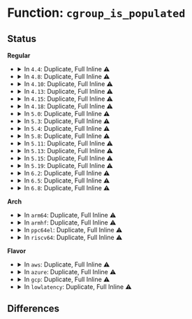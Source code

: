 # Function: <code>cgroup_is_populated</code>

## Status
<b>Regular</b>
<ul>
<li>
<details>
<summary>In <code>4.4</code>: Duplicate, Full Inline ⚠️</summary>

**Collision:** Static Duplication

**Inline:** Full

**Transformation:** False

**Instances:**

```
In kernel/cgroup.c (0)
Location: include/linux/cgroup.h:480
Inline: True
```
```
In kernel/cpuset.c (0)
Location: include/linux/cgroup.h:480
Inline: True
```
```
In mm/memcontrol.c (0)
Location: include/linux/cgroup.h:480
Inline: True
```
</details>
</li>
<li>
<details>
<summary>In <code>4.8</code>: Duplicate, Full Inline ⚠️</summary>

**Collision:** Static Duplication

**Inline:** Full

**Transformation:** False

**Instances:**

```
In kernel/cgroup.c (ffffffff81119c9a)
Location: include/linux/cgroup.h:501
Inline: True
Inline callers:
  - kernel/cgroup.c:cgroup_events_show
```
```
In kernel/cpuset.c (ffffffff81123861)
Location: include/linux/cgroup.h:501
Inline: True
```
</details>
</li>
<li>
<details>
<summary>In <code>4.10</code>: Duplicate, Full Inline ⚠️</summary>

**Collision:** Static Duplication

**Inline:** Full

**Transformation:** False

**Instances:**

```
In kernel/cgroup.c (ffffffff81121777)
Location: include/linux/cgroup.h:518
Inline: True
Inline callers:
  - kernel/cgroup.c:cgroup_events_show
```
```
In kernel/cpuset.c (ffffffff8112bf47)
Location: include/linux/cgroup.h:518
Inline: True
```
</details>
</li>
<li>
<details>
<summary>In <code>4.13</code>: Duplicate, Full Inline ⚠️</summary>

**Collision:** Static Duplication

**Inline:** Full

**Transformation:** False

**Instances:**

```
In kernel/cgroup/cgroup.c (ffffffff81121d97)
Location: include/linux/cgroup.h:538
Inline: True
Inline callers:
  - kernel/cgroup/cgroup.c:cgroup_events_show
```
```
In kernel/cgroup/cgroup-v1.c (0)
Location: include/linux/cgroup.h:538
Inline: True
```
```
In kernel/cgroup/cpuset.c (ffffffff8112d3e1)
Location: include/linux/cgroup.h:538
Inline: True
```
</details>
</li>
<li>
<details>
<summary>In <code>4.15</code>: Duplicate, Full Inline ⚠️</summary>

**Collision:** Static Duplication

**Inline:** Full

**Transformation:** False

**Instances:**

```
In kernel/cgroup/cgroup.c (ffffffff81133e42)
Location: include/linux/cgroup.h:574
Inline: True
Inline callers:
  - kernel/cgroup/cgroup.c:cgroup_destroy_locked
  - kernel/cgroup/cgroup.c:cgroup_events_show
  - kernel/cgroup/cgroup.c:cgroup_type_write
  - kernel/cgroup/cgroup.c:cgroup_update_populated
  - kernel/cgroup/cgroup.c:cgroup_update_populated
```
```
In kernel/cgroup/cgroup-v1.c (ffffffff81137420)
Location: include/linux/cgroup.h:574
Inline: True
Inline callers:
  - kernel/cgroup/cgroup-v1.c:cgroup1_check_for_release
```
```
In kernel/cgroup/cpuset.c (ffffffff8113a2c5)
Location: include/linux/cgroup.h:574
Inline: True
```
</details>
</li>
<li>
<details>
<summary>In <code>4.18</code>: Duplicate, Full Inline ⚠️</summary>

**Collision:** Static Duplication

**Inline:** Full

**Transformation:** False

**Instances:**

```
In kernel/cgroup/cgroup.c (ffffffff81142550)
Location: include/linux/cgroup.h:574
Inline: True
Inline callers:
  - kernel/cgroup/cgroup.c:cgroup_destroy_locked
  - kernel/cgroup/cgroup.c:cgroup_events_show
  - kernel/cgroup/cgroup.c:cgroup_type_write
  - kernel/cgroup/cgroup.c:cgroup_update_populated
  - kernel/cgroup/cgroup.c:cgroup_update_populated
```
```
In kernel/cgroup/cgroup-v1.c (ffffffff81145cd0)
Location: include/linux/cgroup.h:574
Inline: True
Inline callers:
  - kernel/cgroup/cgroup-v1.c:cgroup1_check_for_release
```
```
In kernel/cgroup/cpuset.c (ffffffff81149127)
Location: include/linux/cgroup.h:574
Inline: True
```
</details>
</li>
<li>
<details>
<summary>In <code>5.0</code>: Duplicate, Full Inline ⚠️</summary>

**Collision:** Static Duplication

**Inline:** Full

**Transformation:** False

**Instances:**

```
In kernel/cgroup/cgroup.c (ffffffff8114dfd0)
Location: include/linux/cgroup.h:597
Inline: True
Inline callers:
  - kernel/cgroup/cgroup.c:cgroup_destroy_locked
  - kernel/cgroup/cgroup.c:cgroup_events_show
  - kernel/cgroup/cgroup.c:cgroup_type_write
  - kernel/cgroup/cgroup.c:cgroup_update_populated
  - kernel/cgroup/cgroup.c:cgroup_update_populated
```
```
In kernel/cgroup/cgroup-v1.c (ffffffff81151890)
Location: include/linux/cgroup.h:597
Inline: True
Inline callers:
  - kernel/cgroup/cgroup-v1.c:cgroup1_check_for_release
```
```
In kernel/cgroup/cpuset.c (ffffffff81154e07)
Location: include/linux/cgroup.h:597
Inline: True
```
</details>
</li>
<li>
<details>
<summary>In <code>5.3</code>: Duplicate, Full Inline ⚠️</summary>

**Collision:** Static Duplication

**Inline:** Full

**Transformation:** False

**Instances:**

```
In kernel/cgroup/cgroup.c (ffffffff81159d70)
Location: include/linux/cgroup.h:610
Inline: True
Inline callers:
  - kernel/cgroup/cgroup.c:cgroup_destroy_locked
  - kernel/cgroup/cgroup.c:cgroup_events_show
  - kernel/cgroup/cgroup.c:cgroup_type_write
  - kernel/cgroup/cgroup.c:cgroup_update_populated
  - kernel/cgroup/cgroup.c:cgroup_update_populated
  - kernel/cgroup/cgroup.c:cgroup_update_populated
```
```
In kernel/cgroup/cgroup-v1.c (ffffffff8115d250)
Location: include/linux/cgroup.h:610
Inline: True
Inline callers:
  - kernel/cgroup/cgroup-v1.c:cgroup1_check_for_release
```
```
In kernel/cgroup/cpuset.c (ffffffff81161715)
Location: include/linux/cgroup.h:610
Inline: True
Inline callers:
  - kernel/cgroup/cpuset.c:validate_change
```
</details>
</li>
<li>
<details>
<summary>In <code>5.4</code>: Duplicate, Full Inline ⚠️</summary>

**Collision:** Static Duplication

**Inline:** Full

**Transformation:** False

**Instances:**

```
In kernel/cgroup/cgroup.c (ffffffff81165a00)
Location: include/linux/cgroup.h:612
Inline: True
Inline callers:
  - kernel/cgroup/cgroup.c:cgroup_destroy_locked
  - kernel/cgroup/cgroup.c:cgroup_events_show
  - kernel/cgroup/cgroup.c:cgroup_type_write
  - kernel/cgroup/cgroup.c:cgroup_update_populated
  - kernel/cgroup/cgroup.c:cgroup_update_populated
  - kernel/cgroup/cgroup.c:cgroup_update_populated
```
```
In kernel/cgroup/cgroup-v1.c (ffffffff81168e50)
Location: include/linux/cgroup.h:612
Inline: True
Inline callers:
  - kernel/cgroup/cgroup-v1.c:cgroup1_check_for_release
```
```
In kernel/cgroup/cpuset.c (ffffffff8116d3f5)
Location: include/linux/cgroup.h:612
Inline: True
Inline callers:
  - kernel/cgroup/cpuset.c:validate_change
```
</details>
</li>
<li>
<details>
<summary>In <code>5.8</code>: Duplicate, Full Inline ⚠️</summary>

**Collision:** Static Duplication

**Inline:** Full

**Transformation:** False

**Instances:**

```
In kernel/cgroup/cgroup.c (ffffffff81176b40)
Location: include/linux/cgroup.h:618
Inline: True
Inline callers:
  - kernel/cgroup/cgroup.c:cgroup_destroy_locked
  - kernel/cgroup/cgroup.c:cgroup_events_show
  - kernel/cgroup/cgroup.c:cgroup_enable_threaded
  - kernel/cgroup/cgroup.c:cgroup_update_populated
  - kernel/cgroup/cgroup.c:cgroup_update_populated
  - kernel/cgroup/cgroup.c:cgroup_update_populated
```
```
In kernel/cgroup/cgroup-v1.c (ffffffff8117ac00)
Location: include/linux/cgroup.h:618
Inline: True
Inline callers:
  - kernel/cgroup/cgroup-v1.c:cgroup1_check_for_release
```
```
In kernel/cgroup/cpuset.c (ffffffff811802d3)
Location: include/linux/cgroup.h:618
Inline: True
Inline callers:
  - kernel/cgroup/cpuset.c:validate_change
```
</details>
</li>
<li>
<details>
<summary>In <code>5.11</code>: Duplicate, Full Inline ⚠️</summary>

**Collision:** Static Duplication

**Inline:** Full

**Transformation:** False

**Instances:**

```
In kernel/cgroup/cgroup.c (ffffffff81173840)
Location: include/linux/cgroup.h:618
Inline: True
Inline callers:
  - kernel/cgroup/cgroup.c:cgroup_destroy_locked
  - kernel/cgroup/cgroup.c:cgroup_events_show
  - kernel/cgroup/cgroup.c:cgroup_enable_threaded
  - kernel/cgroup/cgroup.c:cgroup_update_populated
  - kernel/cgroup/cgroup.c:cgroup_update_populated
  - kernel/cgroup/cgroup.c:cgroup_update_populated
```
```
In kernel/cgroup/cgroup-v1.c (ffffffff81177a00)
Location: include/linux/cgroup.h:618
Inline: True
Inline callers:
  - kernel/cgroup/cgroup-v1.c:cgroup1_check_for_release
```
```
In kernel/cgroup/cpuset.c (ffffffff8117ca04)
Location: include/linux/cgroup.h:618
Inline: True
Inline callers:
  - kernel/cgroup/cpuset.c:validate_change
```
</details>
</li>
<li>
<details>
<summary>In <code>5.13</code>: Duplicate, Full Inline ⚠️</summary>

**Collision:** Static Duplication

**Inline:** Full

**Transformation:** False

**Instances:**

```
In kernel/cgroup/cgroup.c (ffffffff81174410)
Location: include/linux/cgroup.h:618
Inline: True
Inline callers:
  - kernel/cgroup/cgroup.c:cgroup_destroy_locked
  - kernel/cgroup/cgroup.c:cgroup_events_show
  - kernel/cgroup/cgroup.c:cgroup_type_write
  - kernel/cgroup/cgroup.c:cgroup_update_populated
  - kernel/cgroup/cgroup.c:cgroup_update_populated
  - kernel/cgroup/cgroup.c:cgroup_update_populated
```
```
In kernel/cgroup/cgroup-v1.c (ffffffff81178560)
Location: include/linux/cgroup.h:618
Inline: True
Inline callers:
  - kernel/cgroup/cgroup-v1.c:cgroup1_check_for_release
```
```
In kernel/cgroup/cpuset.c (ffffffff8117c6d4)
Location: include/linux/cgroup.h:618
Inline: True
Inline callers:
  - kernel/cgroup/cpuset.c:validate_change
```
</details>
</li>
<li>
<details>
<summary>In <code>5.15</code>: Duplicate, Full Inline ⚠️</summary>

**Collision:** Static Duplication

**Inline:** Full

**Transformation:** False

**Instances:**

```
In kernel/cgroup/cgroup.c (ffffffff8119b4a0)
Location: include/linux/cgroup.h:618
Inline: True
Inline callers:
  - kernel/cgroup/cgroup.c:cgroup_destroy_locked
  - kernel/cgroup/cgroup.c:cgroup_events_show
  - kernel/cgroup/cgroup.c:cgroup_type_write
  - kernel/cgroup/cgroup.c:cgroup_update_populated
  - kernel/cgroup/cgroup.c:cgroup_update_populated
  - kernel/cgroup/cgroup.c:cgroup_update_populated
```
```
In kernel/cgroup/cgroup-v1.c (ffffffff8119fec0)
Location: include/linux/cgroup.h:618
Inline: True
Inline callers:
  - kernel/cgroup/cgroup-v1.c:cgroup1_check_for_release
```
```
In kernel/cgroup/cpuset.c (ffffffff811a4264)
Location: include/linux/cgroup.h:618
Inline: True
Inline callers:
  - kernel/cgroup/cpuset.c:validate_change
```
</details>
</li>
<li>
<details>
<summary>In <code>5.19</code>: Duplicate, Full Inline ⚠️</summary>

**Collision:** Static Duplication

**Inline:** Full

**Transformation:** False

**Instances:**

```
In kernel/cgroup/cgroup.c (ffffffff811cb6b0)
Location: include/linux/cgroup.h:619
Inline: True
Inline callers:
  - kernel/cgroup/cgroup.c:cgroup_destroy_locked
  - kernel/cgroup/cgroup.c:cgroup_events_show
  - kernel/cgroup/cgroup.c:cgroup_type_write
  - kernel/cgroup/cgroup.c:cgroup_update_populated
  - kernel/cgroup/cgroup.c:cgroup_update_populated
  - kernel/cgroup/cgroup.c:cgroup_update_populated
```
```
In kernel/cgroup/cgroup-v1.c (ffffffff811d0580)
Location: include/linux/cgroup.h:619
Inline: True
Inline callers:
  - kernel/cgroup/cgroup-v1.c:cgroup1_check_for_release
```
```
In kernel/cgroup/cpuset.c (ffffffff811d6018)
Location: include/linux/cgroup.h:619
Inline: True
Inline callers:
  - kernel/cgroup/cpuset.c:validate_change
```
</details>
</li>
<li>
<details>
<summary>In <code>6.2</code>: Duplicate, Full Inline ⚠️</summary>

**Collision:** Static Duplication

**Inline:** Full

**Transformation:** False

**Instances:**

```
In kernel/cgroup/cgroup.c (ffffffff8120eb30)
Location: include/linux/cgroup.h:559
Inline: True
Inline callers:
  - kernel/cgroup/cgroup.c:cgroup_destroy_locked
  - kernel/cgroup/cgroup.c:cgroup_events_show
  - kernel/cgroup/cgroup.c:cgroup_type_write
  - kernel/cgroup/cgroup.c:cgroup_update_populated
  - kernel/cgroup/cgroup.c:cgroup_update_populated
  - kernel/cgroup/cgroup.c:cgroup_update_populated
```
```
In kernel/cgroup/cgroup-v1.c (ffffffff81214030)
Location: include/linux/cgroup.h:559
Inline: True
Inline callers:
  - kernel/cgroup/cgroup-v1.c:cgroup1_check_for_release
```
```
In kernel/cgroup/cpuset.c (ffffffff8121d9ad)
Location: include/linux/cgroup.h:559
Inline: True
Inline callers:
  - kernel/cgroup/cpuset.c:cpuset_hotplug_update_tasks
  - kernel/cgroup/cpuset.c:cpuset_hotplug_update_tasks
  - kernel/cgroup/cpuset.c:cpuset_hotplug_update_tasks
  - kernel/cgroup/cpuset.c:cpuset_hotplug_update_tasks
  - kernel/cgroup/cpuset.c:update_cpumask
  - kernel/cgroup/cpuset.c:update_cpumask
  - kernel/cgroup/cpuset.c:update_parent_subparts_cpumask
  - kernel/cgroup/cpuset.c:update_parent_subparts_cpumask
  - kernel/cgroup/cpuset.c:update_parent_subparts_cpumask
  - kernel/cgroup/cpuset.c:update_parent_subparts_cpumask
  - kernel/cgroup/cpuset.c:update_parent_subparts_cpumask
  - kernel/cgroup/cpuset.c:update_parent_subparts_cpumask
  - kernel/cgroup/cpuset.c:validate_change
```
</details>
</li>
<li>
<details>
<summary>In <code>6.5</code>: Duplicate, Full Inline ⚠️</summary>

**Collision:** Static Duplication

**Inline:** Full

**Transformation:** False

**Instances:**

```
In kernel/cgroup/cgroup.c (ffffffff81224540)
Location: include/linux/cgroup.h:558
Inline: True
Inline callers:
  - kernel/cgroup/cgroup.c:cgroup_destroy_locked
  - kernel/cgroup/cgroup.c:cgroup_events_show
  - kernel/cgroup/cgroup.c:cgroup_type_write
  - kernel/cgroup/cgroup.c:cgroup_update_populated
  - kernel/cgroup/cgroup.c:cgroup_update_populated
  - kernel/cgroup/cgroup.c:cgroup_update_populated
```
```
In kernel/cgroup/cgroup-v1.c (ffffffff81229960)
Location: include/linux/cgroup.h:558
Inline: True
Inline callers:
  - kernel/cgroup/cgroup-v1.c:cgroup1_check_for_release
```
```
In kernel/cgroup/cpuset.c (ffffffff81233b31)
Location: include/linux/cgroup.h:558
Inline: True
Inline callers:
  - kernel/cgroup/cpuset.c:cpuset_hotplug_update_tasks
  - kernel/cgroup/cpuset.c:cpuset_hotplug_update_tasks
  - kernel/cgroup/cpuset.c:cpuset_hotplug_update_tasks
  - kernel/cgroup/cpuset.c:cpuset_hotplug_update_tasks
  - kernel/cgroup/cpuset.c:update_cpumask
  - kernel/cgroup/cpuset.c:update_cpumask
  - kernel/cgroup/cpuset.c:update_parent_subparts_cpumask
  - kernel/cgroup/cpuset.c:update_parent_subparts_cpumask
  - kernel/cgroup/cpuset.c:update_parent_subparts_cpumask
  - kernel/cgroup/cpuset.c:update_parent_subparts_cpumask
  - kernel/cgroup/cpuset.c:update_parent_subparts_cpumask
  - kernel/cgroup/cpuset.c:update_parent_subparts_cpumask
  - kernel/cgroup/cpuset.c:validate_change
```
</details>
</li>
<li>
<details>
<summary>In <code>6.8</code>: Duplicate, Full Inline ⚠️</summary>

**Collision:** Static Duplication

**Inline:** Full

**Transformation:** False

**Instances:**

```
In kernel/cgroup/cgroup.c (ffffffff8123c230)
Location: include/linux/cgroup.h:556
Inline: True
Inline callers:
  - kernel/cgroup/cgroup.c:cgroup_destroy_locked
  - kernel/cgroup/cgroup.c:cgroup_events_show
  - kernel/cgroup/cgroup.c:cgroup_type_write
  - kernel/cgroup/cgroup.c:cgroup_update_populated
  - kernel/cgroup/cgroup.c:cgroup_update_populated
  - kernel/cgroup/cgroup.c:cgroup_update_populated
```
```
In kernel/cgroup/cgroup-v1.c (ffffffff812417b0)
Location: include/linux/cgroup.h:556
Inline: True
Inline callers:
  - kernel/cgroup/cgroup-v1.c:cgroup1_check_for_release
```
```
In kernel/cgroup/cpuset.c (ffffffff81246e04)
Location: include/linux/cgroup.h:556
Inline: True
Inline callers:
  - kernel/cgroup/cpuset.c:compute_partition_effective_cpumask
  - kernel/cgroup/cpuset.c:compute_partition_effective_cpumask
  - kernel/cgroup/cpuset.c:tasks_nocpu_error
  - kernel/cgroup/cpuset.c:tasks_nocpu_error
  - kernel/cgroup/cpuset.c:tasks_nocpu_error
  - kernel/cgroup/cpuset.c:tasks_nocpu_error
  - kernel/cgroup/cpuset.c:validate_change
```
</details>
</li>
</ul>
<b>Arch</b>
<ul>
<li>
<details>
<summary>In <code>arm64</code>: Duplicate, Full Inline ⚠️</summary>

**Collision:** Static Duplication

**Inline:** Full

**Transformation:** False

**Instances:**

```
In kernel/cgroup/cgroup.c (ffff8000101d74a8)
Location: include/linux/cgroup.h:612
Inline: True
Inline callers:
  - kernel/cgroup/cgroup.c:cgroup_destroy_locked
  - kernel/cgroup/cgroup.c:cgroup_events_show
  - kernel/cgroup/cgroup.c:cgroup_type_write
  - kernel/cgroup/cgroup.c:cgroup_update_populated
  - kernel/cgroup/cgroup.c:cgroup_update_populated
  - kernel/cgroup/cgroup.c:cgroup_update_populated
```
```
In kernel/cgroup/cgroup-v1.c (ffff8000101dbf60)
Location: include/linux/cgroup.h:612
Inline: True
Inline callers:
  - kernel/cgroup/cgroup-v1.c:cgroup1_check_for_release
```
```
In kernel/cgroup/cpuset.c (ffff8000101e0744)
Location: include/linux/cgroup.h:612
Inline: True
Inline callers:
  - kernel/cgroup/cpuset.c:validate_change
```
</details>
</li>
<li>
<details>
<summary>In <code>armhf</code>: Duplicate, Full Inline ⚠️</summary>

**Collision:** Static Duplication

**Inline:** Full

**Transformation:** False

**Instances:**

```
In kernel/cgroup/cgroup.c (c041a21c)
Location: include/linux/cgroup.h:612
Inline: True
Inline callers:
  - kernel/cgroup/cgroup.c:cgroup_destroy_locked
  - kernel/cgroup/cgroup.c:cgroup_events_show
  - kernel/cgroup/cgroup.c:cgroup_type_write
  - kernel/cgroup/cgroup.c:cgroup_update_populated
  - kernel/cgroup/cgroup.c:cgroup_update_populated
  - kernel/cgroup/cgroup.c:cgroup_update_populated
```
```
In kernel/cgroup/cgroup-v1.c (c041e298)
Location: include/linux/cgroup.h:612
Inline: True
Inline callers:
  - kernel/cgroup/cgroup-v1.c:cgroup1_check_for_release
```
```
In kernel/cgroup/cpuset.c (c04221ac)
Location: include/linux/cgroup.h:612
Inline: True
Inline callers:
  - kernel/cgroup/cpuset.c:validate_change
```
</details>
</li>
<li>
<details>
<summary>In <code>ppc64el</code>: Duplicate, Full Inline ⚠️</summary>

**Collision:** Static Duplication

**Inline:** Full

**Transformation:** False

**Instances:**

```
In kernel/cgroup/cgroup.c (c000000000243cec)
Location: include/linux/cgroup.h:612
Inline: True
Inline callers:
  - kernel/cgroup/cgroup.c:cgroup_destroy_locked
  - kernel/cgroup/cgroup.c:cgroup_events_show
  - kernel/cgroup/cgroup.c:cgroup_type_write
  - kernel/cgroup/cgroup.c:cgroup_update_populated
  - kernel/cgroup/cgroup.c:cgroup_update_populated
  - kernel/cgroup/cgroup.c:cgroup_update_populated
```
```
In kernel/cgroup/cgroup-v1.c (c000000000249684)
Location: include/linux/cgroup.h:612
Inline: True
Inline callers:
  - kernel/cgroup/cgroup-v1.c:cgroup1_check_for_release
```
```
In kernel/cgroup/cpuset.c (c00000000024f6f4)
Location: include/linux/cgroup.h:612
Inline: True
Inline callers:
  - kernel/cgroup/cpuset.c:validate_change
```
</details>
</li>
<li>
<details>
<summary>In <code>riscv64</code>: Duplicate, Full Inline ⚠️</summary>

**Collision:** Static Duplication

**Inline:** Full

**Transformation:** False

**Instances:**

```
In kernel/cgroup/cgroup.c (ffffffe0001505f2)
Location: include/linux/cgroup.h:612
Inline: True
Inline callers:
  - kernel/cgroup/cgroup.c:cgroup_destroy_locked
  - kernel/cgroup/cgroup.c:cgroup_events_show
  - kernel/cgroup/cgroup.c:cgroup_type_write
  - kernel/cgroup/cgroup.c:cgroup_update_populated
  - kernel/cgroup/cgroup.c:cgroup_update_populated
  - kernel/cgroup/cgroup.c:cgroup_update_populated
```
```
In kernel/cgroup/cgroup-v1.c (ffffffe000154038)
Location: include/linux/cgroup.h:612
Inline: True
Inline callers:
  - kernel/cgroup/cgroup-v1.c:cgroup1_check_for_release
```
```
In kernel/cgroup/cpuset.c (ffffffe00015749a)
Location: include/linux/cgroup.h:612
Inline: True
Inline callers:
  - kernel/cgroup/cpuset.c:validate_change
```
</details>
</li>
</ul>
<b>Flavor</b>
<ul>
<li>
<details>
<summary>In <code>aws</code>: Duplicate, Full Inline ⚠️</summary>

**Collision:** Static Duplication

**Inline:** Full

**Transformation:** False

**Instances:**

```
In kernel/cgroup/cgroup.c (ffffffff8115e020)
Location: include/linux/cgroup.h:612
Inline: True
Inline callers:
  - kernel/cgroup/cgroup.c:cgroup_destroy_locked
  - kernel/cgroup/cgroup.c:cgroup_events_show
  - kernel/cgroup/cgroup.c:cgroup_type_write
  - kernel/cgroup/cgroup.c:cgroup_update_populated
  - kernel/cgroup/cgroup.c:cgroup_update_populated
  - kernel/cgroup/cgroup.c:cgroup_update_populated
```
```
In kernel/cgroup/cgroup-v1.c (ffffffff81161470)
Location: include/linux/cgroup.h:612
Inline: True
Inline callers:
  - kernel/cgroup/cgroup-v1.c:cgroup1_check_for_release
```
```
In kernel/cgroup/cpuset.c (ffffffff81165a15)
Location: include/linux/cgroup.h:612
Inline: True
Inline callers:
  - kernel/cgroup/cpuset.c:validate_change
```
</details>
</li>
<li>
<details>
<summary>In <code>azure</code>: Duplicate, Full Inline ⚠️</summary>

**Collision:** Static Duplication

**Inline:** Full

**Transformation:** False

**Instances:**

```
In kernel/cgroup/cgroup.c (ffffffff81151300)
Location: include/linux/cgroup.h:612
Inline: True
Inline callers:
  - kernel/cgroup/cgroup.c:cgroup_destroy_locked
  - kernel/cgroup/cgroup.c:cgroup_events_show
  - kernel/cgroup/cgroup.c:cgroup_type_write
  - kernel/cgroup/cgroup.c:cgroup_update_populated
  - kernel/cgroup/cgroup.c:cgroup_update_populated
  - kernel/cgroup/cgroup.c:cgroup_update_populated
```
```
In kernel/cgroup/cgroup-v1.c (ffffffff811546d0)
Location: include/linux/cgroup.h:612
Inline: True
Inline callers:
  - kernel/cgroup/cgroup-v1.c:cgroup1_check_for_release
```
```
In kernel/cgroup/cpuset.c (ffffffff811590d5)
Location: include/linux/cgroup.h:612
Inline: True
Inline callers:
  - kernel/cgroup/cpuset.c:validate_change
```
</details>
</li>
<li>
<details>
<summary>In <code>gcp</code>: Duplicate, Full Inline ⚠️</summary>

**Collision:** Static Duplication

**Inline:** Full

**Transformation:** False

**Instances:**

```
In kernel/cgroup/cgroup.c (ffffffff8115bdf0)
Location: include/linux/cgroup.h:612
Inline: True
Inline callers:
  - kernel/cgroup/cgroup.c:cgroup_destroy_locked
  - kernel/cgroup/cgroup.c:cgroup_events_show
  - kernel/cgroup/cgroup.c:cgroup_type_write
  - kernel/cgroup/cgroup.c:cgroup_update_populated
  - kernel/cgroup/cgroup.c:cgroup_update_populated
  - kernel/cgroup/cgroup.c:cgroup_update_populated
```
```
In kernel/cgroup/cgroup-v1.c (ffffffff8115f240)
Location: include/linux/cgroup.h:612
Inline: True
Inline callers:
  - kernel/cgroup/cgroup-v1.c:cgroup1_check_for_release
```
```
In kernel/cgroup/cpuset.c (ffffffff811637e5)
Location: include/linux/cgroup.h:612
Inline: True
Inline callers:
  - kernel/cgroup/cpuset.c:validate_change
```
</details>
</li>
<li>
<details>
<summary>In <code>lowlatency</code>: Duplicate, Full Inline ⚠️</summary>

**Collision:** Static Duplication

**Inline:** Full

**Transformation:** False

**Instances:**

```
In kernel/cgroup/cgroup.c (ffffffff81168f20)
Location: include/linux/cgroup.h:612
Inline: True
Inline callers:
  - kernel/cgroup/cgroup.c:cgroup_destroy_locked
  - kernel/cgroup/cgroup.c:cgroup_events_show
  - kernel/cgroup/cgroup.c:cgroup_type_write
  - kernel/cgroup/cgroup.c:cgroup_update_populated
  - kernel/cgroup/cgroup.c:cgroup_update_populated
  - kernel/cgroup/cgroup.c:cgroup_update_populated
```
```
In kernel/cgroup/cgroup-v1.c (ffffffff8116c4e0)
Location: include/linux/cgroup.h:612
Inline: True
Inline callers:
  - kernel/cgroup/cgroup-v1.c:cgroup1_check_for_release
```
```
In kernel/cgroup/cpuset.c (ffffffff81171126)
Location: include/linux/cgroup.h:612
Inline: True
Inline callers:
  - kernel/cgroup/cpuset.c:validate_change
```
</details>
</li>
</ul>

## Differences
